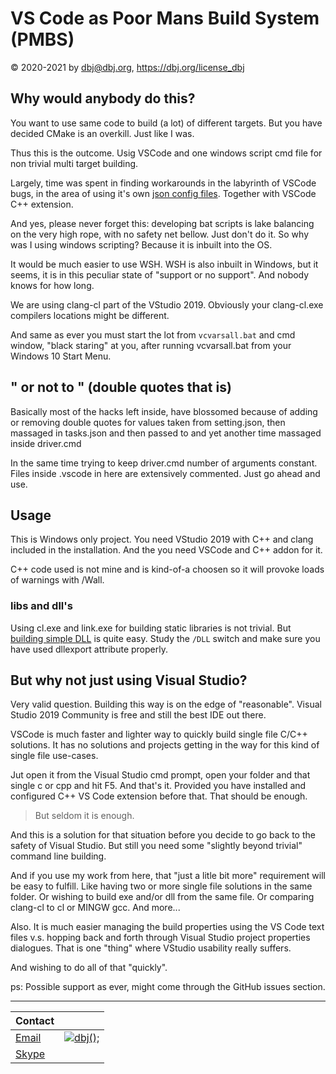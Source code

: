 
# VS Code as Poor Mans Build System (PMBS)

&copy; 2020-2021 by dbj@dbj.org, https://dbj.org/license_dbj

## Why would anybody do this?

You want to use same code to build (a lot) of different targets. But you have decided CMake is an overkill. Just like I was.

Thus this is the outcome. Usig VSCode and one windows script cmd file for non trivial multi target building.

Largely, time was spent in finding workarounds in the labyrinth of VSCode bugs, in the area of using it's own [json config files](https://github.com/microsoft/vscode/issues/47985). Together with VSCode C++ extension. 

And yes, please never forget this: developing bat scripts is lake balancing on the very high rope, with no safety net bellow. Just don't do it. So why was I using windows scripting? Because it is inbuilt into the OS. 

It would be much easier to use WSH. WSH is also inbuilt in Windows, but it seems, it is in this peculiar state of "support or no support". And nobody knows for how long.

We are using clang-cl part of the VStudio 2019. Obviously your clang-cl.exe compilers locations might be different.

And same as ever you must start the lot from `vcvarsall.bat` and cmd window, "black staring" at you, after running vcvarsall.bat from your Windows 10 Start Menu.

## &quot; or not to &quot; (double quotes that is)

Basically most of the hacks left inside, have blossomed because of adding or removing double quotes for values taken from setting.json, then massaged in tasks.json and then passed to and yet another time massaged inside driver.cmd

In the same time trying to keep driver.cmd number of arguments constant. Files inside .vscode in here are extensively commented. Just go ahead and use. 

## Usage

This is Windows only project. You need VStudio 2019 with C++ and clang included in the installation. And the you need VSCode and C++ addon for it.

C++ code used is not mine and is kind-of-a choosen so it will provoke loads of warnings with /Wall.

### libs and dll's

Using cl.exe and link.exe for building static libraries is not trivial. But [building simple DLL](https://docs.microsoft.com/en-us/windows/win32/dlls/creating-a-simple-dynamic-link-library) is quite easy. Study the `/DLL` switch and make sure you have used dllexport attribute properly.

## But why not just using Visual Studio?

Very valid question. Building this way is on the edge of "reasonable". Visual Studio 2019 Community is free and still the best IDE out there.

VSCode is much faster and lighter way to quickly build single file C/C++ solutions. It has no solutions and projects getting in the way for this kind of single file use-cases.

Jut open it from the Visual Studio cmd prompt, open your folder and that single c or cpp and hit F5. And that's it. Provided you have installed and configured C++ VS Code extension before that. That should be enough.

> But seldom it is enough. 

And this is a solution for that situation before you decide to go back to the safety of Visual Studio. But still you need some "slightly beyond trivial" command line building. 

And if you use my work from here, that "just a litle bit more" requirement will be easy to fulfill. Like having two or more single file solutions in the same folder. Or wishing to build exe and/or dll from the same file. Or comparing clang-cl to cl or MINGW gcc. And more...

Also. It is much easier managing the build properties using the VS Code text files v.s. hopping back and forth through Visual Studio project properties dialogues. That  is one "thing" where VStudio usability really suffers.

And wishing to do all of that "quickly". 

ps: Possible support as ever, might come through the GitHub issues section.

---


| Contact | &nbsp;
|---------|----------
|[Email](mailto:info@dbj.systems) | [![dbj();](https://dbj.org/wp-content/uploads/2015/12/cropped-dbj-icon-e1486129719897.jpg)](http://www.dbj.org "dbj")
|[Skype](skype:live:dbj.systems?chat) | 
